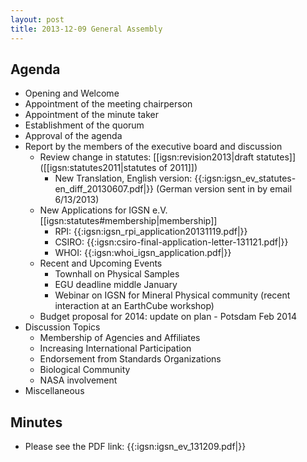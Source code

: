 ```yaml
---
layout: post
title: 2013-12-09 General Assembly
---
```


## Agenda ##
   - Opening and Welcome
   - Appointment of the meeting chairperson
   - Appointment of the minute taker
   - Establishment of the quorum
   - Approval of the agenda
   - Report by the members of the executive board and discussion
     - Review change in statutes:  [[igsn:revision2013|draft statutes]] ([[igsn:statutes2011|statutes of 2011]])
       - New Translation, English version: {{:igsn:igsn_ev_statutes-en_diff_20130607.pdf|}} (German version sent in by email 6/13/2013)
     - New Applications for IGSN e.V. [[igsn:statutes#membership|membership]]
       - RPI: {{:igsn:igsn_rpi_application20131119.pdf|}}
       - CSIRO: {{:igsn:csiro-final-application-letter-131121.pdf|}}
       - WHOI: {{:igsn:whoi_igsn_application.pdf|}}
     - Recent and Upcoming Events
       - Townhall on Physical Samples
       - EGU deadline middle January
       - Webinar on IGSN for Mineral Physical community (recent interaction at an EarthCube workshop)
     - Budget proposal for 2014: update on plan - Potsdam Feb 2014
   - Discussion Topics
     - Membership of Agencies and Affiliates
     - Increasing International Participation
     - Endorsement from Standards Organizations
     - Biological Community
     - NASA involvement 
   - Miscellaneous


## Minutes ##
   - Please see the PDF link: {{:igsn:igsn_ev_131209.pdf|}}
